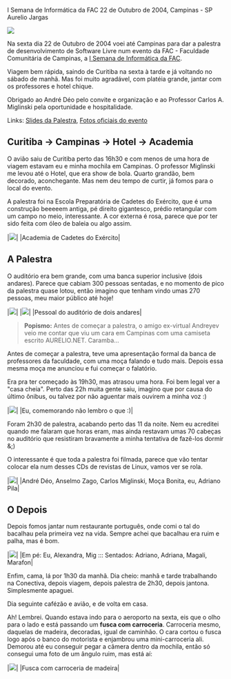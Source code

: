 I Semana de Informática da FAC
22 de Outubro de 2004, Campinas - SP
Aurelio Jargas

  ![](logo.jpg) 

Na sexta dia 22 de Outubro de 2004 voei até Campinas para
dar a palestra de desenvolvimento de Software Livre num evento
da FAC - Faculdade Comunitária de Campinas, a
[I Semana de Informática da FAC](http://www.auri.com.br/semana/).

Viagem bem rápida, saindo de Curitiba na sexta à tarde e já
voltando no sábado de manhã. Mas foi muito agradável, com
platéia grande, jantar com os professores e hotel chique.

Obrigado ao André Déo pelo convite e organização e ao
Professor Carlos A. Miglinski pela oportunidade e
hospitalidade.

Links:
[Slides da Palestra](http://aurelio.net/curso/material/desenvolvedor/),
[Fotos oficiais do evento](http://www.auri.com.br/semana/fotos.php)

## Curitiba -> Campinas -> Hotel -> Academia 

O avião saiu de Curitiba perto das 16h30 e com menos de uma hora de
viagem estavam eu e minha mochila em Campinas. O professor Miglinski
me levou até o Hotel, que era show de bola. Quarto grandão, bem
decorado, aconchegante. Mas nem deu tempo de curtir, já fomos para o
local do evento.

A palestra foi na Escola Preparatória de Cadetes do Exército, que é
uma construção beeeeem antiga, pé direito gigantesco, prédio
retangular com um campo no meio, interessante. A cor externa é rosa,
parece que por ter sido feita com óleo de baleia ou algo assim.

|![](academia.jpg)|
|Academia de Cadetes do Exército|

## A Palestra 

O auditório era bem grande, com uma banca superior inclusive (dois
andares). Parece que cabiam 300 pessoas sentadas, e no momento de pico
da palestra quase lotou, então imagino que tenham vindo umas 270
pessoas, meu maior público até hoje!

|![](galera2.jpg)|
|![](galera1.jpg)|
|Pessoal do auditório de dois andares|

> **Popismo:** Antes de começar a palestra, o amigo ex-virtual
> Andreyev veio me contar que viu um cara em Campinas com uma
> camiseta escrito AURELIO.NET. Caramba...

Antes de começar a palestra, teve uma apresentação formal da banca de
professores da faculdade, com uma moça falando e tudo mais. Depois
essa mesma moça me anunciou e fui começar o falatório.

Era pra ter começado às 19h30, mas atrasou uma hora. Foi bem legal ver
a "casa cheia". Perto das 22h muita gente saiu, imagino que por causa
do último ônibus, ou talvez por não aguentar mais ouvirem a minha voz
:)

|![](eu.jpg)|
|Eu, comemorando não lembro o que :)|

Foram 2h30 de palestra, acabando perto das 11 da noite. Nem eu
acreditei quando me falaram que horas eram, mas ainda restavam umas 70
cabeças no auditório que resistiram bravamente a minha tentativa de
fazê-los dormir &;)

O interessante é que toda a palestra foi filmada, parece que vão
tentar colocar ela num desses CDs de revistas de Linux, vamos ver se
rola.

|![](staff.jpg)|
|André Déo, Anselmo Zago, Carlos Miglinski, Moça Bonita, eu, Adriano Pila|

## O Depois 

Depois fomos jantar num restaurante português, onde comi o tal do
bacalhau pela primeira vez na vida. Sempre achei que bacalhau era
ruim e palha, mas é bom.

|![](restaurante.jpg)|
|Em pé: Eu, Alexandra, Mig ::: Sentados: Adriano, Adriana, Magali, Marafon|

Enfim, cama, lá por 1h30 da manhã. Dia cheio: manhã e tarde
trabalhando na Conectiva, depois viagem, depois palestra de 2h30,
depois jantona. Simplesmente apaguei.

Dia seguinte cafézão e avião, e de volta em casa.

Ah! Lembrei. Quando estava indo para o aeroporto na sexta, eis que o
olho para o lado e está passando um **fusca com carroceria**.
Carroceria mesmo, daquelas de madeira, decoradas, igual de caminhão.
O cara cortou o fusca logo após o banco do motorista e enjambrou uma
mini-carroceria ali. Demorou até eu conseguir pegar a câmera dentro da
mochila, então só consegui uma foto de um ângulo ruim, mas está aí:

|![](fusca.jpg)|
|Fusca com carroceria de madeira|
